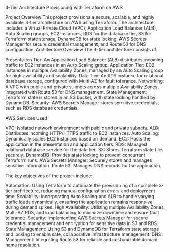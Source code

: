 3-Tier Architecture Provisioning with Terraform on AWS

Project Overview
This project provisions a secure, scalable, and highly available 3-tier architecture on AWS using Terraform. The architecture includes a Virtual Private Cloud (VPC), Application Load Balancer (ALB), Auto Scaling groups, EC2 instances, RDS for the database tier, S3 for Terraform state storage, DynamoDB for state locking, AWS Secrets Manager for secure credential management, and Route 53 for DNS configuration.
Architecture Overview
The 3-tier architecture consists of:

Presentation Tier: An Application Load Balancer (ALB) distributes incoming traffic to EC2 instances in an Auto Scaling group.
Application Tier: EC2 instances in multiple Availability Zones, managed by an Auto Scaling group for high availability and scalability.
Data Tier: An RDS instance for relational database storage, configured with Multi-AZ for fault tolerance.
Networking: A VPC with public and private subnets across multiple Availability Zones, integrated with Route 53 for DNS management.
State Management: Terraform state is stored in an S3 bucket, with state locking handled by DynamoDB.
Security: AWS Secrets Manager stores sensitive credentials, such as RDS database credentials.

AWS Services Used

VPC: Isolated network environment with public and private subnets.
ALB: Distributes incoming HTTP/HTTPS traffic to EC2 instances.
Auto Scaling: Dynamically scales EC2 instances based on demand.
EC2: Hosts the application in the presentation and application tiers.
RDS: Managed relational database service for the data tier.
S3: Stores Terraform state files securely.
DynamoDB: Provides state locking to prevent concurrent Terraform runs.
AWS Secrets Manager: Securely stores and manages sensitive information.
Route 53: Manages DNS records for the application.

The key objectives of the project include:

  Automation: Using Terraform to automate the provisioning of a complete 3-tier architecture, reducing manual configuration errors and deployment time.
  Scalability: Incorporating Auto Scaling and ALB to handle varying traffic loads dynamically, ensuring the application remains responsive during demand spikes.
  High Availability: Utilizing multiple Availability Zones, Multi-AZ RDS, and load balancing to minimize downtime and ensure fault tolerance.
  Security: Implementing AWS Secrets Manager for secure credential management and encryption for sensitive data in S3 and RDS.
  State Management: Using S3 and DynamoDB for Terraform state storage and locking to enable safe, collaborative infrastructure management.
  DNS Management: Integrating Route 53 for reliable and customizable domain name resolution.
